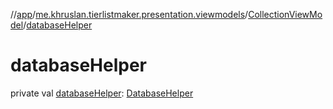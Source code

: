 //[app](../../../index.md)/[me.khruslan.tierlistmaker.presentation.viewmodels](../index.md)/[CollectionViewModel](index.md)/[databaseHelper](database-helper.md)

# databaseHelper

private val [databaseHelper](database-helper.md): [DatabaseHelper](../../me.khruslan.tierlistmaker.data.providers.database/-database-helper/index.md)
